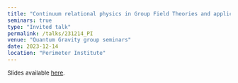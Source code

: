 ```yaml
---
title: "Continuum relational physics in Group Field Theories and applications to cosmology"
seminars: true
type: "Invited talk"
permalink: /talks/231214_PI
venue: "Quantum Gravity group seminars"
date: 2023-12-14
location: "Perimeter Institute"
---
```


<span style="font-size: small">Slides available [here](http://marchetti-luca.github.io/files/231214_PIslides.pdf).</span>
